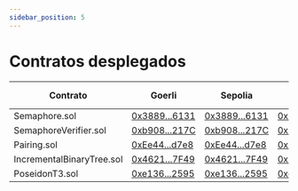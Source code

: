 ```yaml
---
sidebar_position: 5
---
```


# Contratos desplegados

| Contrato                  | Goerli                                                                                          | Sepolia                                                                                          | Mumbai                                                                                             | Optimism Goerli                                                                                          | Arbitrum Goerli                                                                                | Arbitrum One                                                                            |
| ------------------------- | ----------------------------------------------------------------------------------------------- | ------------------------------------------------------------------------------------------------ | -------------------------------------------------------------------------------------------------- | -------------------------------------------------------------------------------------------------------- | ---------------------------------------------------------------------------------------------- | --------------------------------------------------------------------------------------- |
| Semaphore.sol             | [0x3889...6131](https://goerli.etherscan.io/address/0x3889927F0B5Eb1a02C6E2C20b39a1Bd4EAd76131) | [0x3889...6131](https://sepolia.etherscan.io/address/0x3889927F0B5Eb1a02C6E2C20b39a1Bd4EAd76131) | [0x3889...6131](https://mumbai.polygonscan.com/address/0x3889927F0B5Eb1a02C6E2C20b39a1Bd4EAd76131) | [0x3889...6131](https://goerli-optimism.etherscan.io/address/0x3889927F0B5Eb1a02C6E2C20b39a1Bd4EAd76131) | [0x3889...6131](https://goerli.arbiscan.io/address/0x3889927F0B5Eb1a02C6E2C20b39a1Bd4EAd76131) | [0xc60E...1520](https://arbiscan.io/address/0xc60E0Ee1a2770d5F619858C641f14FC4a6401520) |
| SemaphoreVerifier.sol     | [0xb908...217C](https://goerli.etherscan.io/address/0xb908Bcb798e5353fB90155C692BddE3b4937217C) | [0xb908...217C](https://sepolia.etherscan.io/address/0xb908Bcb798e5353fB90155C692BddE3b4937217C) | [0xb908...217C](https://mumbai.polygonscan.com/address/0xb908Bcb798e5353fB90155C692BddE3b4937217C) | [0xb908...217C](https://goerli-optimism.etherscan.io/address/0xb908Bcb798e5353fB90155C692BddE3b4937217C) | [0xb908...217C](https://goerli.arbiscan.io/address/0xb908Bcb798e5353fB90155C692BddE3b4937217C) | [0xCAbe...4d07](https://arbiscan.io/address/0xCAbeED6cB96a287000aBd834b0B79c05e6Ea4d07) |
| Pairing.sol               | [0xEe44...d7e8](https://goerli.etherscan.io/address/0xEe44c1e83A768E80A3588B409f1A010f9D1dd7e8) | [0xEe44...d7e8](https://sepolia.etherscan.io/address/0xEe44c1e83A768E80A3588B409f1A010f9D1dd7e8) | [0xEe44...d7e8](https://mumbai.polygonscan.com/address/0xEe44c1e83A768E80A3588B409f1A010f9D1dd7e8) | [0xEe44...d7e8](https://goerli-optimism.etherscan.io/address/0xEe44c1e83A768E80A3588B409f1A010f9D1dd7e8) | [0xEe44...d7e8](https://goerli.arbiscan.io/address/0xEe44c1e83A768E80A3588B409f1A010f9D1dd7e8) | [0xE3a4...A74C](https://arbiscan.io/address/0xE3a4C2FE9f025405cA6F60f6E960B4558604A74C) |
| IncrementalBinaryTree.sol | [0x4621...7F49](https://goerli.etherscan.io/address/0x4621EE309EAc747425F0FEd51931dDC241A27F49) | [0x4621...7F49](https://sepolia.etherscan.io/address/0x4621EE309EAc747425F0FEd51931dDC241A27F49) | [0x4621...7F49](https://mumbai.polygonscan.com/address/0x4621EE309EAc747425F0FEd51931dDC241A27F49) | [0x4621...7F49](https://goerli-optimism.etherscan.io/address/0x4621EE309EAc747425F0FEd51931dDC241A27F49) | [0x4621...7F49](https://goerli.arbiscan.io/address/0x4621EE309EAc747425F0FEd51931dDC241A27F49) | [0xcDF8...fFb0](https://arbiscan.io/address/0xcDF8efE6334c68aF283C83f2F14648da51fcfFb0) |
| PoseidonT3.sol            | [0xe136...2595](https://goerli.etherscan.io/address/0xe136aBACf78E05988154ed85F4Ea911105302595) | [0xe136...2595](https://sepolia.etherscan.io/address/0xe136aBACf78E05988154ed85F4Ea911105302595) | [0xe136...2595](https://mumbai.polygonscan.com/address/0xe136aBACf78E05988154ed85F4Ea911105302595) | [0xe136...2595](https://goerli-optimism.etherscan.io/address/0xe136aBACf78E05988154ed85F4Ea911105302595) | [0xe136...2595](https://goerli.arbiscan.io/address/0xe136aBACf78E05988154ed85F4Ea911105302595) | [0xe0c8...61d0](https://arbiscan.io/address/0xe0c8d1e53D9Bfc9071F6564755FCFf6cC0dB61d0) |
